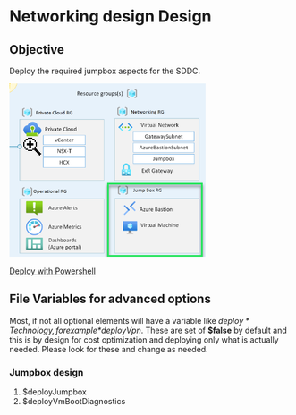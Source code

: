 # Networking design Design

## Objective

Deploy the required jumpbox aspects for the SDDC.

![azure-vmware-eslz-jumpbox-focus](images/azure-vmware-eslz-architecture-jumpbox.png)

[Deploy with Powershell](deploy.ps1)  

## File Variables for advanced options

Most, if not all optional elements will have a variable like *$deploy*Technology, for example *$deployVpn*. These are set of **$false** by default and this is by design for cost optimization and deploying only what is actually needed. Please look for these and change as needed.  

### Jumpbox design

1. $deployJumpbox
1. $deployVmBootDiagnostics